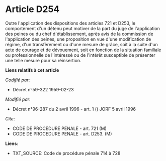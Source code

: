 # Article D254

Outre l'application des dispositions des articles 721 et D253, le comportement d'un détenu peut motiver de la part du juge de
l'application des peines ou du chef d'établissement, après avis de la commission de l'application des peines, une proposition
en vue d'une modification de régime, d'un transfèrement ou d'une mesure de grâce, soit à la suite d'un acte de courage et de
dévouement, soit en fonction de la situation familiale ou professionnelle de l'intéressé ou de l'intérêt susceptible de
présenter une telle mesure pour sa réinsertion.

**Liens relatifs à cet article**

_Codifié par_:

  - Décret n°59-322 1959-02-23

_Modifié par_:

  - Décret n°96-287 du 2 avril 1996 - art. 1 () JORF 5 avril 1996

_Cite_:

  - CODE DE PROCEDURE PENALE - art. 721 (M)
  - CODE DE PROCEDURE PENALE - art. D253. (M)

**Liens**:

  - TXT_SOURCE: Code de procédure pénale 714 à 728
